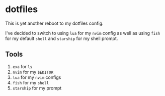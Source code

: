 # dotfiles

This is yet another reboot to my dotfiles config.

I've decided to switch to using `lua` for my `nvim` config as well as using `fish` for my default `shell` and `starship` for my shell prompt.

## Tools

1. `exa` for `ls`
2. `nvim` for my `$EDITOR`
3. `lua` for my `nvim` configs
4. `fish` for my `shell`
5. `starship` for my prompt
